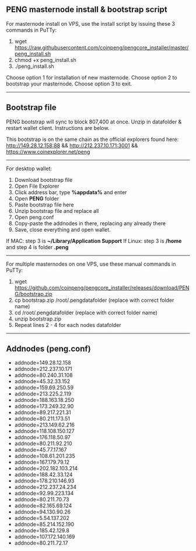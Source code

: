 PENG masternode install & bootstrap script
----

For masternode install on VPS, use the install script by issuing these 3 commands in PuTTy:
1. wget https://raw.githubusercontent.com/coinpeng/pengcore_installer/master/peng_install.sh
2. chmod +x peng_install.sh
3. ./peng_install.sh

Choose option 1 for installation of new masternode.
Choose option 2 to bootstrap your masternode.
Choose option 3 to exit.

----

Bootstrap file
-----

PENG bootstrap will sync to block 807,400 at once.
Unzip in datafolder & restart wallet client. Instructions are below.

This bootstrap is on the same chain as the official explorers found here: 
http://149.28.12.158:88 && http://212.237.10.171:3001 && https://www.coinexplorer.net/peng

----

For desktop wallet:
1. Download bootstrap file
2. Open File Explorer
3. Click address bar, type **%appdata%** and enter
4. Open **PENG** folder
5. Paste bootstrap file here
6. Unzip bootstrap file and replace all
7. Open peng.conf
8. Copy-paste the addnodes in there, replacing any already there
9. Save, close everything and open wallet.

If MAC: step 3 is **~/Library/Application Support**
If Linux: step 3 is **/home** and step 4 is folder **.peng**

----

For multiple masternodes on one VPS, use these manual commands in PuTTy:
1. wget https://github.com/coinpeng/pengcore_installer/releases/download/PENG/bootstrap.zip
2. cp bootstrap.zip /root/.pengdatafolder      (replace with correct folder name) 
3. cd /root/.pengdatafolder                            (replace with correct folder name) 
4. unzip bootstrap.zip
5. Repeat lines 2 - 4 for each nodes datafolder

----

Addnodes (peng.conf)
----

- addnode=149.28.12.158
- addnode=212.237.10.171
- addnode=80.240.31.108
- addnode=45.32.33.152
- addnode=159.69.250.59
- addnode=213.225.2.119
- addnode=188.163.18.250
- addnode=173.249.32.90
- addnode=89.217.221.31
- addnode=80.211.173.51
- addnode=213.149.62.216
- addnode=118.108.150.127
- addnode=176.118.50.97
- addnode=80.211.92.210
- addnode=45.77.17.167
- addnode=108.61.201.235
- addnode=167.179.79.12
- addnode=202.182.103.214
- addnode=188.42.33.124
- addnode=178.210.146.93
- addnode=212.237.24.234
- addnode=92.99.223.134
- addnode=80.211.70.73
- addnode=82.165.69.124
- addnode=94.130.90.26
- addnode=5.54.137.202
- addnode=85.214.152.190
- addnode=185.42.129.8
- addnode=107.172.140.169
- addnode=80.211.72.17
